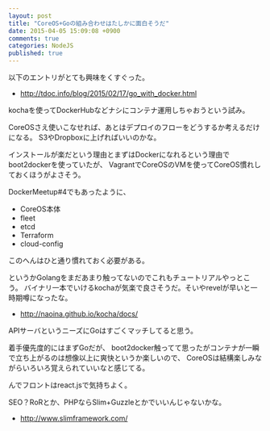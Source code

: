 ```yaml
---
layout: post
title: "CoreOS+Goの組み合わせはたしかに面白そうだ"
date: 2015-04-05 15:09:08 +0900
comments: true
categories: NodeJS
published: true
---
```


以下のエントリがとても興味をくすぐった。

- <http://tdoc.info/blog/2015/02/17/go_with_docker.html>

kochaを使ってDockerHubなどナシにコンテナ運用しちゃおうという試み。

CoreOSさえ使いこなせれば、あとはデプロイのフローをどうするか考えるだけになる。
S3やDropboxに上げればいいのかな。

インストールが楽だという理由とまずはDockerになれるという理由でboot2dockerを使っていたが、
VagrantでCoreOSのVMを使ってCoreOS慣れしておくほうがよさそう。

DockerMeetup#4でもあったように、

- CoreOS本体
- fleet
- etcd
- Terraform
- cloud-config

このへんはひと通り慣れておく必要がある。

というかGolangをまだあまり触ってないのでこれもチュートリアルやっとこう。
バイナリ一本でいけるkochaが気楽で良さそうだ。そいやrevelが早いと一時期噂になったな。

- <http://naoina.github.io/kocha/docs/>

APIサーバというニーズにGoはすごくマッチしてると思う。

着手優先度的にはまずGoだが、
boot2docker触ってて思ったがコンテナが一瞬で立ち上がるのは想像以上に爽快というか楽しいので、
CoreOSは結構楽しみながらいろいろ覚えられていいなと感じてる。

んでフロントはreact.jsで気持ちよく。


SEO？RoRとか、PHPならSlim+Guzzleとかでいいんじゃないかな。

- <http://www.slimframework.com/>
